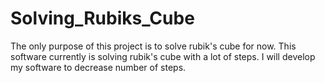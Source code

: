 # Solving_Rubiks_Cube
The only purpose of this project is to solve rubik's cube for now. This software currently is solving rubik's cube with a lot of steps. I will develop my software to decrease number of steps. 
